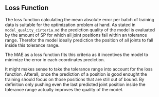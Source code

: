 ## Loss Function

The loss function calculating the mean absolute error per batch of training data is suitable for the optimization problem at hand.
As stated in `model_quality_cirteria.md` the prediction quality of the model is evaluated by the amount of SP for which all joint positions fall within an tolerance range. Therefor the model ideally prediction the position of all joints to fall inside this tolerance range.

The MAE as a loss function fits this criteria as it incentives the model to minimize the error in each coordinates prediction.


It might makes sense to take the tolerance range into account for the loss function. Afterall, once the prediction of a position is good enought the training should focus on those positions that are still out of bound. By definition only pushing even the last predicted joint position inside the tolerance range actually improves the quality of the model.